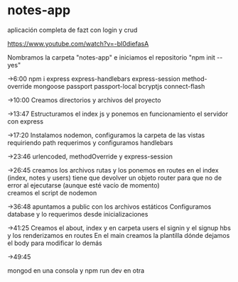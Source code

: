 # notes-app
aplicación completa de fazt con login y crud

https://www.youtube.com/watch?v=-bI0diefasA

Nombramos la carpeta "notes-app" e iniciamos el repositorio "npm init --yes"

->6:00 npm i express express-handlebars express-session method-override mongoose passport passport-local bcryptjs connect-flash

->10:00 Creamos directorios y archivos del proyecto

->13:47 Estructuramos el index js y ponemos en funcionamiento el servidor con express

->17:20 Instalamos nodemon, configuramos la carpeta de las vistas requiriendo path
	requerimos y configuramos handlebars

->23:46 urlencoded, methodOverride y express-session

->26:45 creamos los archivos rutas y los ponemos en routes en el index (index, notes y users)
		tiene que devolver un objeto router para que no de error al ejecutarse (aunque esté vacío de momento)	
	creamos el script de nodemon

->36:48 apuntamos a public con los archivos estáticos
	Configuramos database y lo requerimos desde inicializaciones

->41:25 Creamos el about, index y en carpeta users el signin y el signup hbs y los renderizamos en routes
	En el main creamos la plantilla dónde dejamos el body para modificar lo demás

->49:45 

mongod en una consola y npm run dev en otra